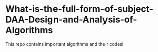 # What-is-the-full-form-of-subject-DAA-Design-and-Analysis-of-Algorithms
This repo contains important algorithms and their codes!
